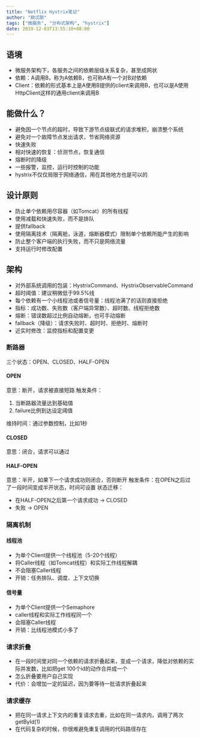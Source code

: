 ```yaml
---
title: "Netflix Hystrix笔记"
author: "颇忒脱"
tags: ["微服务", "分布式架构", "hystrix"]
date: 2019-12-03T13:55:10+08:00
---
```


<!--more-->

## 语境

* 微服务架构下，各服务之间的依赖层级关系复杂，甚至成网状
* 依赖：A调用B，称为A依赖B，也可称A有一个对B对依赖
* Client：依赖的形式基本上是A使用B提供的client来调用B，也可以是A使用HttpClient这样的通用client来调用B

## 能做什么？

* 避免因一个节点的超时，导致下游节点级联式的请求堆积，崩溃整个系统
* 避免对一个故障节点发出请求，节省网络资源
* 快速失败
* 相对快速的恢复：侦测节点，恢复通信
* 熔断时的降级
* 一些报警，监控，运行时控制的功能
* hystrix不仅仅局限于网络通信，用在其他地方也是可以的

## 设计原则

* 防止单个依赖用尽容器（如Tomcat）的所有线程
* 使用减载和快速失败，而不是排队
* 提供fallback
* 使用隔离技术（隔离舱，泳道，熔断器模式）限制单个依赖所能产生的影响
* 防止整个客户端的执行失败，而不只是网络流量
* 支持运行时修改配置

## 架构

* 对外部系统调用的包装：HystrixCommand、HystrixObservableCommand
* 超时阈值：建议稍微低于99.5%线
* 每个依赖有一个小线程池或者信号量：线程池满了的话则直接拒绝
* 指标：成功数、失败数（客户端异常数）、超时数、线程拒绝数
* 熔断：错误数超过比例自动熔断，也可手动熔断
* fallback（降级）：请求失败时、超时时、拒绝时、熔断时
* 近实时修改：监控指标和配置变更

### 断路器

三个状态：OPEN、CLOSED、HALF-OPEN

#### OPEN

意思：断开，请求被直接短路
触发条件：

1. 当断路器流量达到基础值
2. failure比例到达设定阈值

维持时间：通过参数控制，比如1秒

#### CLOSED

意思：闭合，请求可以通过

#### HALF-OPEN

意思：半开，如果下一个请求成功则闭合，否则断开
触发条件：在OPEN之后过了一段时间变成半开状态，时间可设置
状态迁移：

* 在HALF-OPEN之后第一个请求成功 -> CLOSED
* 失败 -> OPEN

### 隔离机制

#### 线程池

* 为单个Client提供一个线程池（5-20个线程）
* 将Caller线程（如Tomcat线程）和实际工作线程解耦
* 不会阻塞Caller线程
* 开销：任务排队、调度、上下文切换

#### 信号量

* 为单个Client提供一个Semaphore
* caller线程和实际工作线程同一个
* 会阻塞Caller线程
* 开销：比线程池模式小多了

### 请求折叠

* 在一段时间里对同一个依赖的请求折叠起来，变成一个请求，降低对依赖的实际并发数，比如把get 100个id的动作合并成一个
* 怎么折叠要用户自己实现
* 代价：会增加一定的延迟，因为要等待一批请求折叠起来

### 请求缓存

* 把在同一请求上下文内的重复请求去重，比如在同一请求内，调用了两次getById(1)
* 在代码复杂的时候，你很难避免重复调用的代码路径存在